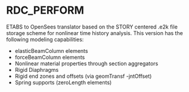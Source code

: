 ﻿# RDC_PERFORM

ETABS to OpenSees translator based on the STORY centered .e2k file storage scheme for nonlinear time history analysis.
This version has the following modeling capabilities:

* elasticBeamColumn elements
* forceBeamColumn elements
* Nonlinear material properties through section aggregators
* Rigid Diaphragms
* Rigid end zones and offsets (via geomTransf -jntOffset)
* Spring supports (zeroLength elements)




